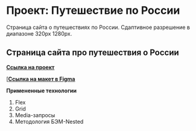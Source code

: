 # Проект: Путешествие по России  

Страница сайта о путешествиях по России. Сдаптивное разрешение в диапазоне 320px 1280px.  

## Страница сайта про путешествия о России  

**[Ссылка на проект](https://github.com/DANIILPNMRV/russian-travel-main.git)**  

[**[Ссылка на макет в Figma](https://www.figma.com/file/5S2WSbEFL6awjVWJ0NWL8Q/Sprint-3_-Russia-_-desktop-%2B-mobile?node-id=62863%3A752)**

__Примененные технологии__  
1. Flex
2. Grid
3. Media-запросы
4. Методология БЭМ-Nested